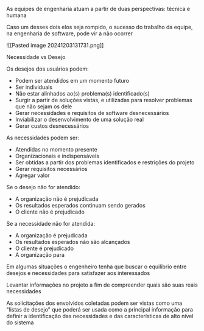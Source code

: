 
As equipes de engenharia atuam a partir de duas perspectivas: técnica e humana 

Caso um desses dois elos seja rompido, o sucesso do trabalho da equipe, na engenharia de software, pode vir a não ocorrer

![[Pasted image 20241203131731.png]]



Necessidade vs Desejo

Os desejos dos usuários podem:
- Podem ser atendidos em um momento futuro
- Ser individuais
- Não estar alinhados ao(s) problema(s) identificado(s)
- Surgir a partir de soluções vistas, e utilizadas para resolver problemas que não sejam os dele
- Gerar necessidades e requisitos de software desnecessários
- Inviabilizar o desenvolvimento de uma solução real
- Gerar custos desnecessários

As necessidades podem ser:
- Atendidas no momento presente
- Organizacionais e indispensáveis
- Ser obtidas a partir dos problemas identificados e restrições do projeto
- Gerar requisitos necessários
- Agregar valor


Se o desejo não for atendido: 
- A organização não é prejudicada
- Os resultados esperados continuam sendo gerados
- O cliente não é prejudicado

Se a necessidade não for atendida:
- A organização é prejudicada
- Os resultados esperados não são alcançados
- O cliente é prejudicado
- A organização para

Em algumas situações o engenheiro tenha que buscar o equilíbrio entre desejos e necessidades para satisfazer aos interessados

Levantar informações no projeto a fim de compreender quais são suas reais necessidades

As solicitações dos envolvidos coletadas podem ser vistas como uma "listas de desejo" que poderá ser usada como a principal informação para definir a identificação das necessidades e das características de alto nível do sistema

